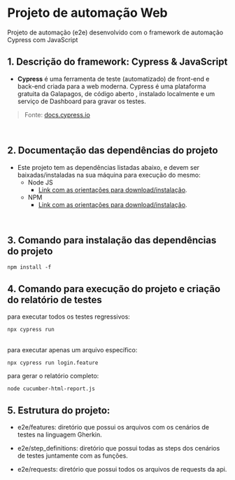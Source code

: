 # Projeto de automação Web
Projeto de automação (e2e) desenvolvido com o framework de automação Cypress com JavaScript
<br>

## 1. Descrição do framework: Cypress & JavaScript

 - **Cypress** é uma ferramenta de teste (automatizado) de front-end e back-end criada para a web moderna. Cypress é uma plataforma gratuita da Galapagos, de código aberto , instalado localmente e um serviço de Dashboard para gravar os testes.
 > Fonte: [docs.cypress.io](https://docs.cypress.io/)

<br>

## 2. Documentação das dependências do projeto

 - Este projeto tem as dependências listadas abaixo, e devem ser baixadas/instaladas na sua máquina para execução do mesmo:
	 - Node JS
		 - [Link com as orientações para download/instalação](https://nodejs.org/en/download/).
	 - NPM
		 - [Link com as orientações para download/instalação](https://docs.npmjs.com/downloading-and-installing-node-js-and-npm).
<br>

## 3. Comando para instalação das dependências do projeto
`npm install -f`
<br>

## 4. Comando para execução do projeto e criação do relatório de testes

para executar todos os testes regressivos: 

`npx cypress run`

<br>
para executar apenas um arquivo específico:

`npx cypress run login.feature`
<br>

para gerar o relatório completo:

`node cucumber-html-report.js`
<br>

## 5. Estrutura do projeto:

- e2e/features: diretório que possui os arquivos com os cenários de testes na linguagem Gherkin.

- e2e/step_definitions: diretório que possui todas as steps dos cenários de testes juntamente com as funções.

- e2e/requests: diretório que possui todos os arquivos de requests da api.
